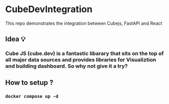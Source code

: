 # CubeDevIntegration
This repo demonstrates the integration between Cubejs, FastAPI and React

## Idea 💡
### Cube JS (cube.dev) is a fantastic libarary that sits on the top of all major data sources and provides libraries for Visualiztion and building dashboard. So why not give it a try?

## How to setup ?
### `docker compose up -d`


